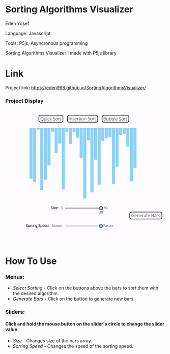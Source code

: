 # Sorting Algorithms Visualizer

Eden Yosef

Language: Javascript

Tools: P5js, Asyncronous programming

Sorting Algorithms Visualizer I made with P5js library

# Link

Project link:
https://eden998.github.io/SortingAlgorithmsVisualizer/

### Project Display

![Sorting Algorithms Visualizer Gif](assets/SortingAlgorithmsVisualizer.gif)

# How To Use

### Menus:

* *Select Sorting* - Click on the buttons above the bars to sort them with the desired algorithm.
* *Generate Bars* - Click on the button to generate new bars.

### Sliders:

#### Click and hold the mouse button on the slider's circle to change the slider value.
* *Size* - Changes size of the bars array.
* *Sorting Speed* - Changes the speed of the sorting speed.


